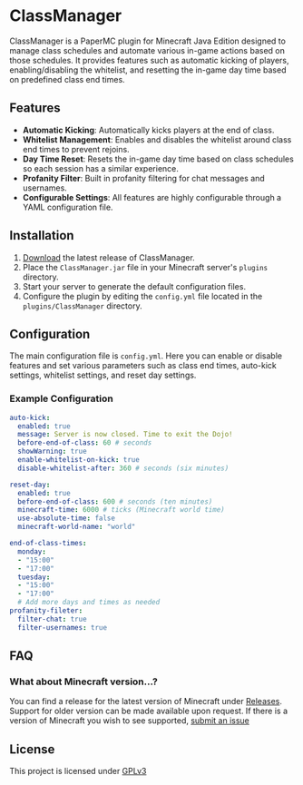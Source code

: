 # ClassManager

ClassManager is a PaperMC plugin for Minecraft Java Edition designed to manage class schedules and automate various in-game actions based on those schedules. It provides features such as automatic kicking of players, enabling/disabling the whitelist, and resetting the in-game day time based on predefined class end times.

## Features

- **Automatic Kicking**: Automatically kicks players at the end of class.
- **Whitelist Management**: Enables and disables the whitelist around class end times to prevent rejoins.
- **Day Time Reset**: Resets the in-game day time based on class schedules so each session has a similar experience.
- **Profanity Filter**: Built in profanity filtering for chat messages and usernames.
- **Configurable Settings**: All features are highly configurable through a YAML configuration file.

## Installation

1. [Download](https://github.com/megabyte6/ClassManager/releases/latest) the latest release of ClassManager.
2. Place the `ClassManager.jar` file in your Minecraft server's `plugins` directory.
3. Start your server to generate the default configuration files.
4. Configure the plugin by editing the `config.yml` file located in the `plugins/ClassManager` directory.

## Configuration

The main configuration file is `config.yml`. Here you can enable or disable features and set various parameters such as class end times, auto-kick settings, whitelist settings, and reset day settings.

### Example Configuration

```yaml
auto-kick:
  enabled: true
  message: Server is now closed. Time to exit the Dojo!
  before-end-of-class: 60 # seconds
  showWarning: true
  enable-whitelist-on-kick: true
  disable-whitelist-after: 360 # seconds (six minutes)

reset-day:
  enabled: true
  before-end-of-class: 600 # seconds (ten minutes)
  minecraft-time: 6000 # ticks (Minecraft world time)
  use-absolute-time: false
  minecraft-world-name: "world"

end-of-class-times:
  monday:
  - "15:00"
  - "17:00"
  tuesday:
  - "15:00"
  - "17:00"
  # Add more days and times as needed
profanity-fileter:
  filter-chat: true
  filter-usernames: true
```

## FAQ

### What about Minecraft version...?

You can find a release for the latest version of Minecraft under [Releases](https://github.com/megabyte6/ClassManager/releases). Support for older version can be made available upon request. If there is a version of Minecraft you wish to see supported, [submit an issue](https://github.com/megabyte6/ClassManager/issues/new)

## License

This project is licensed under [GPLv3](https://www.gnu.org/licenses/gpl-3.0.en.html)
